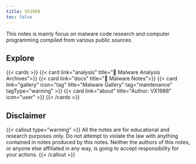 ```yaml
---
title: VX1988
toc: false
---
```


This notes is mainly focus on malware code research and computer programming compiled from various public sources. 

## Explore

{{< cards >}}
  {{< card link="analysis" title="👾 Malware Analysis Archives">}}
  {{< card link="docs" title="🦀 Malware Notes">}}
  {{< card link="gallery" icon="tag" title="Malware Gallery" tag="maintenance" tagType="warning" >}}
  {{< card link="about" title="Author: VX1988" icon="user" >}}
{{< /cards >}} 

## Disclaimer

{{< callout type="warning" >}}
  All the notes are for educational and research purposes only. Do not attempt to violate the law with anything contained in notes produced by this notes. Neither the authors of this notes, or anyone else affiliated in any way, is going to accept responsibility for your actions.
{{< /callout >}}
